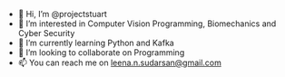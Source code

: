 - 👋 Hi, I’m @projectstuart
- 👀 I’m interested in Computer Vision Programming, Biomechanics and Cyber Security
- 🌱 I’m currently learning Python and Kafka
- 💞️ I’m looking to collaborate on Programming
- 📫 You can reach me on leena.n.sudarsan@gmail.com

<!---
projectstuart/projectstuart is a ✨ special ✨ repository because its `README.md` (this file) appears on your GitHub profile.
You can click the Preview link to take a look at your changes.
--->
